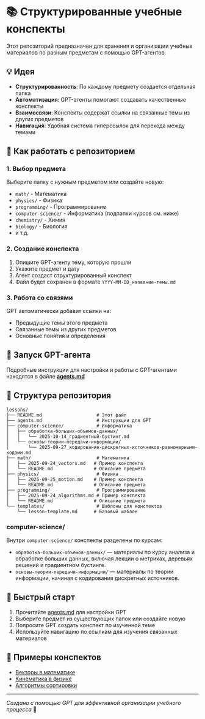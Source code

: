 # 📚 Структурированные учебные конспекты

Этот репозиторий предназначен для хранения и организации учебных материалов по разным предметам с помощью GPT-агентов.

## 💡 Идея

- **Структурированность**: По каждому предмету создается отдельная папка
- **Автоматизация**: GPT-агенты помогают создавать качественные конспекты
- **Взаимосвязи**: Конспекты содержат ссылки на связанные темы из других предметов
- **Навигация**: Удобная система гиперссылок для перехода между темами

## 🎯 Как работать с репозиторием

### 1. Выбор предмета
Выберите папку с нужным предметом или создайте новую:
- `math/` - Математика
- `physics/` - Физика  
- `programming/` - Программирование
- `computer-science/` - Информатика (подпапки курсов см. ниже)
- `chemistry/` - Химия
- `biology/` - Биология
- и т.д.

### 2. Создание конспекта
1. Опишите GPT-агенту тему, которую прошли
2. Укажите предмет и дату
3. Агент создаст структурированный конспект
4. Файл будет сохранен в формате `YYYY-MM-DD_название-темы.md`

### 3. Работа со связями
GPT автоматически добавит ссылки на:
- Предыдущие темы этого предмета
- Связанные темы из других предметов
- Основные понятия и определения

## 🔧 Запуск GPT-агента

Подробные инструкции для настройки и работы с GPT-агентами находятся в файле **[agents.md](agents.md)**

## 📁 Структура репозитория

```
lessons/
├── README.md                    # Этот файл
├── agents.md                    # Инструкции для GPT
├── computer-science/            # Информатика
│   ├── обработка-больших-объемов-данных/
│   │   └── 2025-10-14_градиентный-бустинг.md
│   └── основы-теории-передачи-информации/
│       └── 2025-09-27_кодирование-дискретных-источников-равномерными-кодами.md
├── math/                        # Математика
│   ├── 2025-09-24_vectors.md   # Пример конспекта
│   └── README.md               # Описание предмета
├── physics/                     # Физика  
│   ├── 2025-09-25_motion.md    # Пример конспекта
│   └── README.md               # Описание предмета
├── programming/                 # Программирование
│   ├── 2025-09-24_algorithms.md # Пример конспекта
│   └── README.md               # Описание предмета
└── templates/                   # Шаблоны для конспектов
    └── lesson-template.md      # Базовый шаблон
```

### computer-science/

Внутри `computer-science/` конспекты разделены по курсам:

- `обработка-больших-объемов-данных/` — материалы по курсу анализа и обработке больших данных, включая лекции о метриках, деревьях решений и градиентном бустинге.
- `основы-теории-передачи-информации/` — материалы по теории информации, начиная с кодирования дискретных источников.

## 🚀 Быстрый старт

1. Прочитайте [agents.md](agents.md) для настройки GPT
2. Выберите предмет из существующих папок или создайте новую
3. Попросите GPT создать конспект по изученной теме
4. Используйте навигацию по ссылкам для изучения связанных материалов

## 📝 Примеры конспектов

- [Векторы в математике](math/2025-09-24_vectors.md) 
- [Кинематика в физике](physics/2025-09-25_motion.md)
- [Алгоритмы сортировки](programming/2025-09-24_algorithms.md)

---

*Создано с помощью GPT для эффективной организации учебного процесса* 🤖